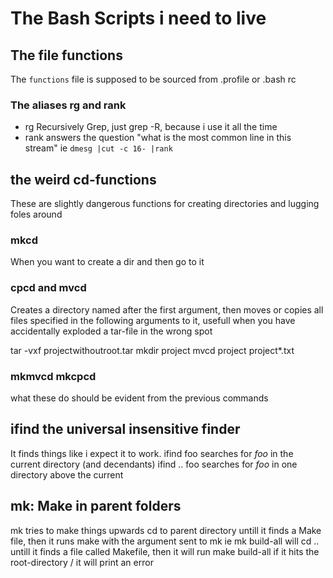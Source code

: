 # The Bash Scripts i need to live

## The file functions
The `functions` file is supposed to be sourced from .profile or .bash rc
### The aliases rg and rank
- rg Recursively Grep, just grep -R, because i use it all the time
- rank answers the question "what is the most common line in this stream" ie `dmesg |cut -c 16- |rank`

## the weird cd-functions
These are slightly dangerous functions for creating directories and lugging foles around
### mkcd 
When you want to create a dir and then go to it

### cpcd and mvcd
Creates a directory named after the first argument, then moves or copies all files specified in the following arguments to it, usefull when you have accidentally exploded a tar-file in the wrong spot

  tar -vxf projectwithoutroot.tar
  mkdir project
  mvcd project project*.txt

### mkmvcd mkcpcd
what these do should be evident from the previous commands


## ifind the universal insensitive finder
It finds things like i expect it to work.
ifind foo  searches for *foo* in the current directory (and decendants) 
ifind .. foo searches for *foo* in one directory above the current

## mk: Make in parent folders
mk tries to make things upwards
cd to parent directory untill it finds a Make file, then it runs make with the argument sent to mk
ie mk build-all will cd .. untill it finds a file called Makefile, then it will run make build-all if it hits the root-directory / it will print an error
